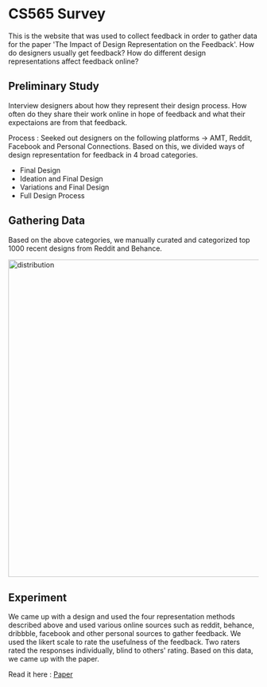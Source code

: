# CS565 Survey

This is the website that was used to collect feedback in order to gather data for the paper 'The Impact of Design Representation 
on the Feedback'. How do designers usually get feedback? How do different design representations affect feedback online? 

## Preliminary Study
Interview designers about how they represent their design process. How often do they share their work online in hope of feedback and what their expectaions are from that feedback.

Process : Seeked out designers on the following platforms -> AMT, Reddit, Facebook and Personal Connections.
Based on this, we divided ways of design representation for feedback in 4 broad categories.
* Final Design
* Ideation and Final Design
* Variations and Final Design
* Full Design Process

## Gathering Data
Based on the above categories, we manually curated and categorized top 1000 recent designs from Reddit and Behance. 

<img width="638" alt="distribution" src="https://user-images.githubusercontent.com/8282626/34454347-8657fe62-ed8f-11e7-8d99-24f4221a6bcd.png">

## Experiment
We came up with a design and used the four representation methods described above and used various online sources such as reddit, behance, dribbble, facebook and other personal sources to gather feedback. We used the likert scale to rate the usefulness of the feedback. Two raters rated the responses individually, blind to others' rating. Based on this data, we came up with the paper. 

Read it here : [Paper](https://drive.google.com/file/d/0B0CDJaTNAUifUlEtSXNYUFo3Wmc/view?usp=sharing)
